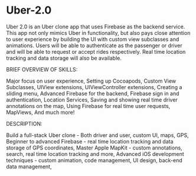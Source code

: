 # Uber-2.0
Uber 2.0 is an Uber clone app that uses Firebase as the backend service. This app not only mimics Uber in functionality, but also pays close attention to user experience by building the UI with custom view subclasses and animations. Users will be able to authenticate as the passenger or driver and will be able to request or accept rides respectively. Real time location tracking and data storage will also be available.

BRIEF OVERVIEW OF SKILLS:

Major focus on user experience,
Setting up Cocoapods,
Custom View Subclasses,
UIView extensions,
UIViewController extensions,
Creating a sliding menu,
Advanced Firebase for the backend,
Firebase sign in and authentication,
Location Services,
Saving and showing real time driver annotations on the map,
Using Firebase for real time user requests,
MapViews,
And much more!

DESCRIPTION:

Build a full-stack Uber clone - Both driver and user, custom UI, maps, GPS,
Beginner to advanced Firebase - real time location tracking and data storage of GPS coordinates,
Master Apple MapKit - custom annotations, search, real time location tracking and more,
Advanced iOS development techniques - custom animation, code management, UI design, back-end data management,
